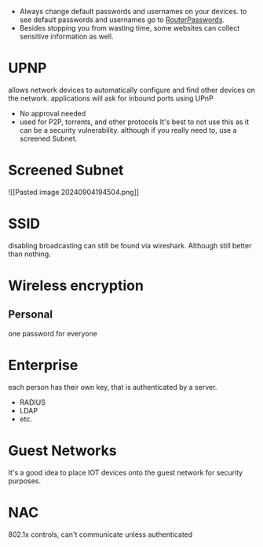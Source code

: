 - Always change default passwords and usernames on your devices.
to see default passwords and usernames go to [RouterPasswords](routerpasswords.com).
- Besides stopping you from wasting time, some websites can collect sensitive information as well.
# UPNP
allows network devices to automatically configure and find other devices on the network.
applications will ask for inbound ports using UPnP
- No approval needed
- used for P2P, torrents, and other protocols
It's best to not use this as it can be a security vulnerability. 
although if you really need to, use a screened Subnet. 
# Screened Subnet
![[Pasted image 20240904194504.png]]
# SSID 
disabling broadcasting can still be found via wireshark. Although still better than nothing. 
# Wireless encryption
## Personal
one password for everyone
# Enterprise
each person has their own key, that is authenticated by a server.
- RADIUS
- LDAP
- etc.
# Guest Networks
It's a good idea to place IOT devices onto the guest network for security purposes. 
# NAC
802.1x controls, can't communicate unless authenticated
